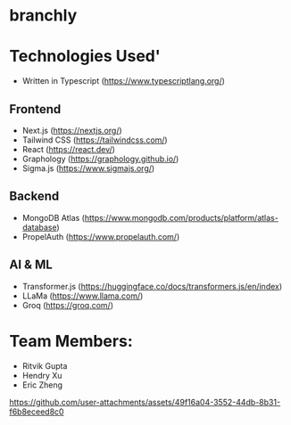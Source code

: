 # branchly

# Technologies Used'

- Written in Typescript (https://www.typescriptlang.org/)

## Frontend

- Next.js (https://nextjs.org/)
- Tailwind CSS (https://tailwindcss.com/)
- React (https://react.dev/)
- Graphology (https://graphology.github.io/)
- Sigma.js (https://www.sigmajs.org/)

## Backend

- MongoDB Atlas (https://www.mongodb.com/products/platform/atlas-database)
- PropelAuth (https://www.propelauth.com/)

## AI & ML

- Transformer.js (https://huggingface.co/docs/transformers.js/en/index)
- LLaMa (https://www.llama.com/)
- Groq (https://groq.com/)

# Team Members:

- Ritvik Gupta
- Hendry Xu
- Eric Zheng



https://github.com/user-attachments/assets/49f16a04-3552-44db-8b31-f6b8eceed8c0

